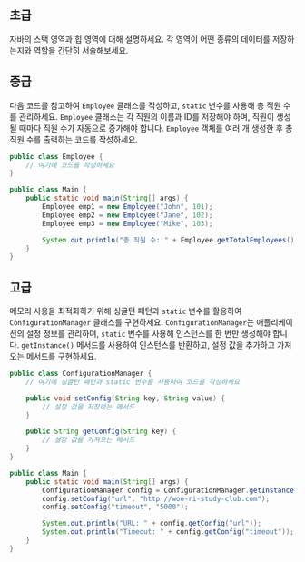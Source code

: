 ## 초급

자바의 스택 영역과 힙 영역에 대해 설명하세요. 각 영역이 어떤 종류의 데이터를 저장하는지와 역할을 간단히 서술해보세요.

## 중급

다음 코드를 참고하여 `Employee` 클래스를 작성하고, `static` 변수를 사용해 총 직원 수를 관리하세요. `Employee` 클래스는 각 직원의 이름과 ID를 저장해야 하며, 직원이 생성될 때마다 직원 수가 자동으로 증가해야 합니다. `Employee` 객체를 여러 개 생성한 후 총 직원 수를 출력하는 코드를 작성하세요.

``` java
public class Employee {
    // 여기에 코드를 작성하세요
}

public class Main {
    public static void main(String[] args) {
        Employee emp1 = new Employee("John", 101);
        Employee emp2 = new Employee("Jane", 102);
        Employee emp3 = new Employee("Mike", 103);

        System.out.println("총 직원 수: " + Employee.getTotalEmployees());
    }
}
```

## 고급

메모리 사용을 최적화하기 위해 싱글턴 패턴과 `static` 변수를 활용하여 `ConfigurationManager` 클래스를 구현하세요. `ConfigurationManager`는 애플리케이션의 설정 정보를 관리하며, `static` 변수를 사용해 인스턴스를 한 번만 생성해야 합니다. `getInstance()` 메서드를 사용하여 인스턴스를 반환하고, 설정 값을 추가하고 가져오는 메서드를 구현하세요.

``` java
public class ConfigurationManager {
    // 여기에 싱글턴 패턴과 static 변수를 사용하여 코드를 작성하세요

    public void setConfig(String key, String value) {
        // 설정 값을 저장하는 메서드
    }

    public String getConfig(String key) {
        // 설정 값을 가져오는 메서드
    }
}

public class Main {
    public static void main(String[] args) {
        ConfigurationManager config = ConfigurationManager.getInstance();
        config.setConfig("url", "http://woo-ri-study-club.com");
        config.setConfig("timeout", "5000");

        System.out.println("URL: " + config.getConfig("url"));
        System.out.println("Timeout: " + config.getConfig("timeout"));
    }
}
```

